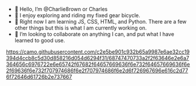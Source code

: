 - 👋 Hello, I’m @Charlie8rown or Charles
- 👀 I enjoy exploring and riding my fixed gear bicycle.
- 🌱 Right now I am learning JS, CSS, HTML, and Python. 
     There are a few other things but this is what I am currently working on.
- 💞️ I’m looking to collaborate on anything I can, and put what I have learned to good use.

https://camo.githubusercontent.com/c2e5be901c932b65a9987e6ae32cc19394d4ccb8c5d30d858216d054d6294f31/68747470733a2f2f63646e2e6a7364656c6976722e6e65742f67682f64657669636f6e732f64657669636f6e2f69636f6e732f707974686f6e2f707974686f6e2d6f726967696e616c2d776f72646d61726b2e737667
                          
<!---
Charlie8rown/Charlie8rown is a ✨ special ✨ repository because its `README.md` (this file) appears on your GitHub profile.
You can click the Preview link to take a look at your changes.
--->
